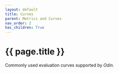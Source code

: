 ```yaml
---
layout: default
title: Curves
parent: Metrics and Curves
nav_order: 2
has_children: True
---
```


# {{ page.title }}

Commonly used evaluation curves supported by _Odin_.

